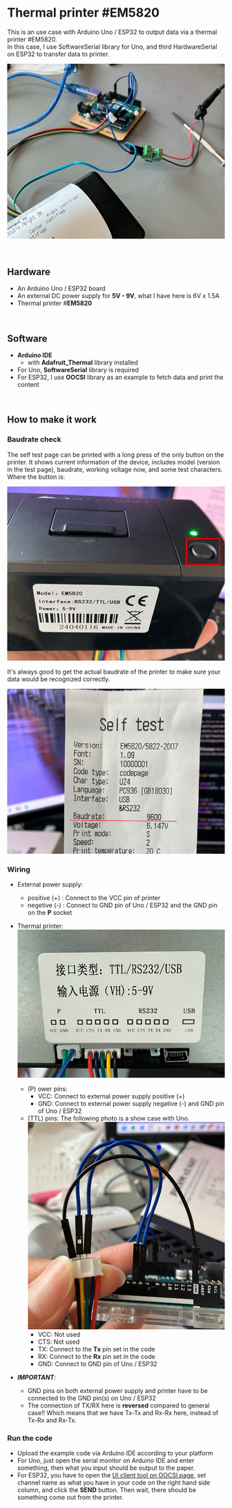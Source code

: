 # Thermal printer #EM5820

This is an use case with Arduino Uno / ESP32 to output data via a thermal printer #EM5820. <br >
In this case, I use SoftwareSerial library for Uno, and third HardwareSerial on ESP32 to transfer data to printer.

![full set](images/output-example.png)

<br>

## Hardware

- An Arduino Uno / ESP32 board
- An external DC power supply for **5V - 9V**, what I have here is 6V x 1.5A
- Thermal printer #**EM5820**

<br>

## Software

- **Arduino IDE**
  - with **Adafruit_Thermal** library installed
- For Uno, **SoftwareSerial** library is required
- For ESP32, I use **OOCSI** library as an example to fetch data and print the content

<br>

## How to make it work

### Baudrate check

The self test page can be printed with a long press of the only button on the printer. It shows current information of the device, includes model (version in the test page), baudrate, working voltage now, and some test characters. Where the button is:

![printer button](images/printer-button.png)

It's always good to get the actual baudrate of the printer to make sure your data would be recognized correctly.

![output default setting](images/output-default-setting.png)

### Wiring

- External power supply:
  - positive (+) : Connect to the VCC pin of printer
  - negetive (-) : Connect to GND pin of Uno / ESP32 and the GND pin on the **P** socket
- Thermal printer:
  ![printer pinout](images/printer-pinout.png)
  - (P) ower pins:
    - VCC: Connect to external power supply positive (+)
    - GND: Connect to external power supply negative (-) and GND pin of Uno / ESP32
  - (TTL) pins: The following photo is a show case with Uno.
    ![printer wiring](images/printer-wiring.png)
    - VCC: Not used
    - CTS: Not used
    - TX: Connect to the **Tx** pin set in the code
    - RX: Connect to the **Rx** pin set in the code
    - GND: Connect to GND pin of Uno / ESP32

- ***IMPORTANT***:
  - GND pins on both external power supply and printer have to be connected to the GND pin(s) on Uno / ESP32
  - The connection of TX/RX here is **reversed** compared to general case!! Which means that we have Tx-Tx and Rx-Rx here, instead of Tx-Rx and Rx-Tx.

### Run the code

- Upload the example code via Arduino IDE according to your platform
- For Uno, just open the serial monitor on Arduino IDE and enter something, then what you input should be output to the paper.
- For ESP32, you have to open the [UI client tool on OOCSI page](https://oocsi.id.tue.nl/test/visual), set channel name as what you have in your code on the right hand side column, and click the **SEND** button. Then wait, there should be something come out from the printer.

<br />
